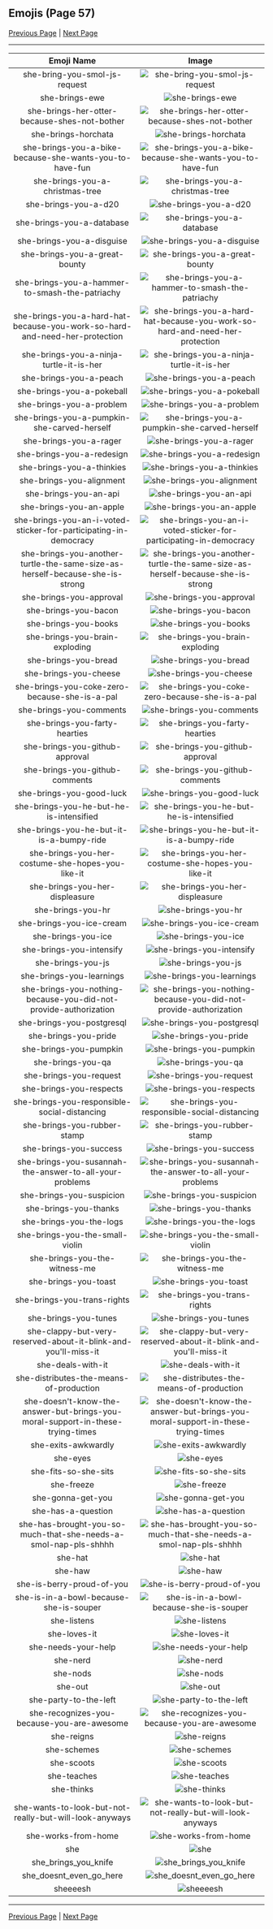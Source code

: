 
## Emojis (Page 57)

[Previous Page](/docs/rc/page-s-0056.md)
  | [Next Page](/docs/rc/page-s-0058.md)

<hr />

|Emoji Name|Image|
| :-: | :-: |
|she-bring-you-smol-js-request| ![she-bring-you-smol-js-request](/emojis/rc/she-bring-you-smol-js-request.png)|
|she-brings-ewe| ![she-brings-ewe](/emojis/rc/she-brings-ewe.png)|
|she-brings-her-otter-because-shes-not-bother| ![she-brings-her-otter-because-shes-not-bother](/emojis/rc/she-brings-her-otter-because-shes-not-bother.png)|
|she-brings-horchata| ![she-brings-horchata](/emojis/rc/she-brings-horchata.png)|
|she-brings-you-a-bike-because-she-wants-you-to-have-fun| ![she-brings-you-a-bike-because-she-wants-you-to-have-fun](/emojis/rc/she-brings-you-a-bike-because-she-wants-you-to-have-fun.png)|
|she-brings-you-a-christmas-tree| ![she-brings-you-a-christmas-tree](/emojis/rc/she-brings-you-a-christmas-tree.png)|
|she-brings-you-a-d20| ![she-brings-you-a-d20](/emojis/rc/she-brings-you-a-d20.png)|
|she-brings-you-a-database| ![she-brings-you-a-database](/emojis/rc/she-brings-you-a-database.png)|
|she-brings-you-a-disguise| ![she-brings-you-a-disguise](/emojis/rc/she-brings-you-a-disguise.png)|
|she-brings-you-a-great-bounty| ![she-brings-you-a-great-bounty](/emojis/rc/she-brings-you-a-great-bounty.png)|
|she-brings-you-a-hammer-to-smash-the-patriachy| ![she-brings-you-a-hammer-to-smash-the-patriachy](/emojis/rc/she-brings-you-a-hammer-to-smash-the-patriachy.png)|
|she-brings-you-a-hard-hat-because-you-work-so-hard-and-need-her-protection| ![she-brings-you-a-hard-hat-because-you-work-so-hard-and-need-her-protection](/emojis/rc/she-brings-you-a-hard-hat-because-you-work-so-hard-and-need-her-protection.png)|
|she-brings-you-a-ninja-turtle-it-is-her| ![she-brings-you-a-ninja-turtle-it-is-her](/emojis/rc/she-brings-you-a-ninja-turtle-it-is-her.png)|
|she-brings-you-a-peach| ![she-brings-you-a-peach](/emojis/rc/she-brings-you-a-peach.png)|
|she-brings-you-a-pokeball| ![she-brings-you-a-pokeball](/emojis/rc/she-brings-you-a-pokeball.png)|
|she-brings-you-a-problem| ![she-brings-you-a-problem](/emojis/rc/she-brings-you-a-problem.jpg)|
|she-brings-you-a-pumpkin-she-carved-herself| ![she-brings-you-a-pumpkin-she-carved-herself](/emojis/rc/she-brings-you-a-pumpkin-she-carved-herself.png)|
|she-brings-you-a-rager| ![she-brings-you-a-rager](/emojis/rc/she-brings-you-a-rager.gif)|
|she-brings-you-a-redesign| ![she-brings-you-a-redesign](/emojis/rc/she-brings-you-a-redesign.png)|
|she-brings-you-a-thinkies| ![she-brings-you-a-thinkies](/emojis/rc/she-brings-you-a-thinkies.png)|
|she-brings-you-alignment| ![she-brings-you-alignment](/emojis/rc/she-brings-you-alignment.png)|
|she-brings-you-an-api| ![she-brings-you-an-api](/emojis/rc/she-brings-you-an-api.png)|
|she-brings-you-an-apple| ![she-brings-you-an-apple](/emojis/rc/she-brings-you-an-apple.png)|
|she-brings-you-an-i-voted-sticker-for-participating-in-democracy| ![she-brings-you-an-i-voted-sticker-for-participating-in-democracy](/emojis/rc/she-brings-you-an-i-voted-sticker-for-participating-in-democracy.png)|
|she-brings-you-another-turtle-the-same-size-as-herself-because-she-is-strong| ![she-brings-you-another-turtle-the-same-size-as-herself-because-she-is-strong](/emojis/rc/she-brings-you-another-turtle-the-same-size-as-herself-because-she-is-strong.png)|
|she-brings-you-approval| ![she-brings-you-approval](/emojis/rc/she-brings-you-approval.png)|
|she-brings-you-bacon| ![she-brings-you-bacon](/emojis/rc/she-brings-you-bacon.png)|
|she-brings-you-books| ![she-brings-you-books](/emojis/rc/she-brings-you-books.png)|
|she-brings-you-brain-exploding| ![she-brings-you-brain-exploding](/emojis/rc/she-brings-you-brain-exploding.png)|
|she-brings-you-bread| ![she-brings-you-bread](/emojis/rc/she-brings-you-bread.png)|
|she-brings-you-cheese| ![she-brings-you-cheese](/emojis/rc/she-brings-you-cheese.png)|
|she-brings-you-coke-zero-because-she-is-a-pal| ![she-brings-you-coke-zero-because-she-is-a-pal](/emojis/rc/she-brings-you-coke-zero-because-she-is-a-pal.png)|
|she-brings-you-comments| ![she-brings-you-comments](/emojis/rc/she-brings-you-comments.gif)|
|she-brings-you-farty-hearties| ![she-brings-you-farty-hearties](/emojis/rc/she-brings-you-farty-hearties.png)|
|she-brings-you-github-approval| ![she-brings-you-github-approval](/emojis/rc/she-brings-you-github-approval.png)|
|she-brings-you-github-comments| ![she-brings-you-github-comments](/emojis/rc/she-brings-you-github-comments.png)|
|she-brings-you-good-luck| ![she-brings-you-good-luck](/emojis/rc/she-brings-you-good-luck.png)|
|she-brings-you-he-but-he-is-intensified| ![she-brings-you-he-but-he-is-intensified](/emojis/rc/she-brings-you-he-but-he-is-intensified.gif)|
|she-brings-you-he-but-it-is-a-bumpy-ride| ![she-brings-you-he-but-it-is-a-bumpy-ride](/emojis/rc/she-brings-you-he-but-it-is-a-bumpy-ride.gif)|
|she-brings-you-her-costume-she-hopes-you-like-it| ![she-brings-you-her-costume-she-hopes-you-like-it](/emojis/rc/she-brings-you-her-costume-she-hopes-you-like-it.png)|
|she-brings-you-her-displeasure| ![she-brings-you-her-displeasure](/emojis/rc/she-brings-you-her-displeasure.png)|
|she-brings-you-hr| ![she-brings-you-hr](/emojis/rc/she-brings-you-hr.png)|
|she-brings-you-ice-cream| ![she-brings-you-ice-cream](/emojis/rc/she-brings-you-ice-cream.png)|
|she-brings-you-ice| ![she-brings-you-ice](/emojis/rc/she-brings-you-ice.png)|
|she-brings-you-intensify| ![she-brings-you-intensify](/emojis/rc/she-brings-you-intensify.gif)|
|she-brings-you-js| ![she-brings-you-js](/emojis/rc/she-brings-you-js.png)|
|she-brings-you-learnings| ![she-brings-you-learnings](/emojis/rc/she-brings-you-learnings.png)|
|she-brings-you-nothing-because-you-did-not-provide-authorization| ![she-brings-you-nothing-because-you-did-not-provide-authorization](/emojis/rc/she-brings-you-nothing-because-you-did-not-provide-authorization.png)|
|she-brings-you-postgresql| ![she-brings-you-postgresql](/emojis/rc/she-brings-you-postgresql.png)|
|she-brings-you-pride| ![she-brings-you-pride](/emojis/rc/she-brings-you-pride.png)|
|she-brings-you-pumpkin| ![she-brings-you-pumpkin](/emojis/rc/she-brings-you-pumpkin.png)|
|she-brings-you-qa| ![she-brings-you-qa](/emojis/rc/she-brings-you-qa.gif)|
|she-brings-you-request| ![she-brings-you-request](/emojis/rc/she-brings-you-request.png)|
|she-brings-you-respects| ![she-brings-you-respects](/emojis/rc/she-brings-you-respects.png)|
|she-brings-you-responsible-social-distancing| ![she-brings-you-responsible-social-distancing](/emojis/rc/she-brings-you-responsible-social-distancing.png)|
|she-brings-you-rubber-stamp| ![she-brings-you-rubber-stamp](/emojis/rc/she-brings-you-rubber-stamp.png)|
|she-brings-you-success| ![she-brings-you-success](/emojis/rc/she-brings-you-success.gif)|
|she-brings-you-susannah-the-answer-to-all-your-problems| ![she-brings-you-susannah-the-answer-to-all-your-problems](/emojis/rc/she-brings-you-susannah-the-answer-to-all-your-problems.png)|
|she-brings-you-suspicion| ![she-brings-you-suspicion](/emojis/rc/she-brings-you-suspicion.png)|
|she-brings-you-thanks| ![she-brings-you-thanks](/emojis/rc/she-brings-you-thanks.png)|
|she-brings-you-the-logs| ![she-brings-you-the-logs](/emojis/rc/she-brings-you-the-logs.png)|
|she-brings-you-the-small-violin| ![she-brings-you-the-small-violin](/emojis/rc/she-brings-you-the-small-violin.png)|
|she-brings-you-the-witness-me| ![she-brings-you-the-witness-me](/emojis/rc/she-brings-you-the-witness-me.png)|
|she-brings-you-toast| ![she-brings-you-toast](/emojis/rc/she-brings-you-toast.png)|
|she-brings-you-trans-rights| ![she-brings-you-trans-rights](/emojis/rc/she-brings-you-trans-rights.png)|
|she-brings-you-tunes| ![she-brings-you-tunes](/emojis/rc/she-brings-you-tunes.png)|
|she-clappy-but-very-reserved-about-it-blink-and-you'll-miss-it| ![she-clappy-but-very-reserved-about-it-blink-and-you'll-miss-it](/emojis/rc/she-clappy-but-very-reserved-about-it-blink-and-you'll-miss-it.gif)|
|she-deals-with-it| ![she-deals-with-it](/emojis/rc/she-deals-with-it.gif)|
|she-distributes-the-means-of-production| ![she-distributes-the-means-of-production](/emojis/rc/she-distributes-the-means-of-production.gif)|
|she-doesn't-know-the-answer-but-brings-you-moral-support-in-these-trying-times| ![she-doesn't-know-the-answer-but-brings-you-moral-support-in-these-trying-times](/emojis/rc/she-doesn't-know-the-answer-but-brings-you-moral-support-in-these-trying-times.png)|
|she-exits-awkwardly| ![she-exits-awkwardly](/emojis/rc/she-exits-awkwardly.gif)|
|she-eyes| ![she-eyes](/emojis/rc/she-eyes.png)|
|she-fits-so-she-sits| ![she-fits-so-she-sits](/emojis/rc/she-fits-so-she-sits.png)|
|she-freeze| ![she-freeze](/emojis/rc/she-freeze.png)|
|she-gonna-get-you| ![she-gonna-get-you](/emojis/rc/she-gonna-get-you.png)|
|she-has-a-question| ![she-has-a-question](/emojis/rc/she-has-a-question.png)|
|she-has-brought-you-so-much-that-she-needs-a-smol-nap-pls-shhhh| ![she-has-brought-you-so-much-that-she-needs-a-smol-nap-pls-shhhh](/emojis/rc/she-has-brought-you-so-much-that-she-needs-a-smol-nap-pls-shhhh.png)|
|she-hat| ![she-hat](/emojis/rc/she-hat.png)|
|she-haw| ![she-haw](/emojis/rc/she-haw.png)|
|she-is-berry-proud-of-you| ![she-is-berry-proud-of-you](/emojis/rc/she-is-berry-proud-of-you.png)|
|she-is-in-a-bowl-because-she-is-souper| ![she-is-in-a-bowl-because-she-is-souper](/emojis/rc/she-is-in-a-bowl-because-she-is-souper.png)|
|she-listens| ![she-listens](/emojis/rc/she-listens.png)|
|she-loves-it| ![she-loves-it](/emojis/rc/she-loves-it.png)|
|she-needs-your-help| ![she-needs-your-help](/emojis/rc/she-needs-your-help.png)|
|she-nerd| ![she-nerd](/emojis/rc/she-nerd.png)|
|she-nods| ![she-nods](/emojis/rc/she-nods.gif)|
|she-out| ![she-out](/emojis/rc/she-out.gif)|
|she-party-to-the-left| ![she-party-to-the-left](/emojis/rc/she-party-to-the-left.gif)|
|she-recognizes-you-because-you-are-awesome| ![she-recognizes-you-because-you-are-awesome](/emojis/rc/she-recognizes-you-because-you-are-awesome.png)|
|she-reigns| ![she-reigns](/emojis/rc/she-reigns.png)|
|she-schemes| ![she-schemes](/emojis/rc/she-schemes.png)|
|she-scoots| ![she-scoots](/emojis/rc/she-scoots.png)|
|she-teaches| ![she-teaches](/emojis/rc/she-teaches.png)|
|she-thinks| ![she-thinks](/emojis/rc/she-thinks.png)|
|she-wants-to-look-but-not-really-but-will-look-anyways| ![she-wants-to-look-but-not-really-but-will-look-anyways](/emojis/rc/she-wants-to-look-but-not-really-but-will-look-anyways.png)|
|she-works-from-home| ![she-works-from-home](/emojis/rc/she-works-from-home.png)|
|she| ![she](/emojis/rc/she.png)|
|she_brings_you_knife| ![she_brings_you_knife](/emojis/rc/she_brings_you_knife.png)|
|she_doesnt_even_go_here| ![she_doesnt_even_go_here](/emojis/rc/she_doesnt_even_go_here.jpg)|
|sheeeesh| ![sheeeesh](/emojis/rc/sheeeesh.png)|

<hr/>

[Previous Page](/docs/rc/page-s-0056.md)
  | [Next Page](/docs/rc/page-s-0058.md)